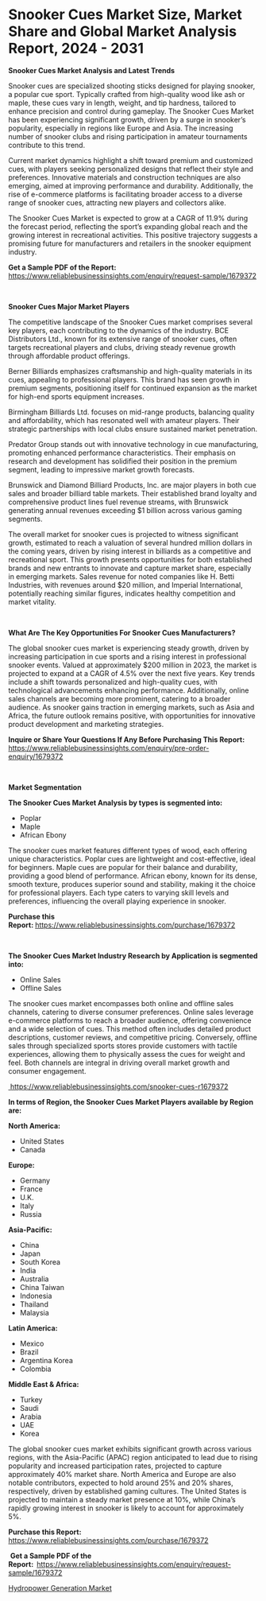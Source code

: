 <p><h1>Snooker Cues Market Size, Market Share and Global Market Analysis Report, 2024 - 2031</h1></p><p><strong>Snooker Cues Market Analysis and Latest Trends</strong></p>
<p><p>Snooker cues are specialized shooting sticks designed for playing snooker, a popular cue sport. Typically crafted from high-quality wood like ash or maple, these cues vary in length, weight, and tip hardness, tailored to enhance precision and control during gameplay. The Snooker Cues Market has been experiencing significant growth, driven by a surge in snooker’s popularity, especially in regions like Europe and Asia. The increasing number of snooker clubs and rising participation in amateur tournaments contribute to this trend.</p><p>Current market dynamics highlight a shift toward premium and customized cues, with players seeking personalized designs that reflect their style and preferences. Innovative materials and construction techniques are also emerging, aimed at improving performance and durability. Additionally, the rise of e-commerce platforms is facilitating broader access to a diverse range of snooker cues, attracting new players and collectors alike.</p><p>The Snooker Cues Market is expected to grow at a CAGR of 11.9% during the forecast period, reflecting the sport’s expanding global reach and the growing interest in recreational activities. This positive trajectory suggests a promising future for manufacturers and retailers in the snooker equipment industry.</p></p>
<p><strong>Get a Sample PDF of the Report:&nbsp;</strong> <a href="https://www.reliablebusinessinsights.com/enquiry/request-sample/1679372?utm_campaign=115&utm_medium=2&utm_source=Github&utm_content=ia&utm_term=28122024&utm_id=snooker-cues">https://www.reliablebusinessinsights.com/enquiry/request-sample/1679372</a></p>
<p>&nbsp;</p>
<p><strong>Snooker Cues Major Market Players</strong></p>
<p><p>The competitive landscape of the Snooker Cues market comprises several key players, each contributing to the dynamics of the industry. BCE Distributors Ltd., known for its extensive range of snooker cues, often targets recreational players and clubs, driving steady revenue growth through affordable product offerings.</p><p>Berner Billiards emphasizes craftsmanship and high-quality materials in its cues, appealing to professional players. This brand has seen growth in premium segments, positioning itself for continued expansion as the market for high-end sports equipment increases.</p><p>Birmingham Billiards Ltd. focuses on mid-range products, balancing quality and affordability, which has resonated well with amateur players. Their strategic partnerships with local clubs ensure sustained market penetration.</p><p>Predator Group stands out with innovative technology in cue manufacturing, promoting enhanced performance characteristics. Their emphasis on research and development has solidified their position in the premium segment, leading to impressive market growth forecasts.</p><p>Brunswick and Diamond Billiard Products, Inc. are major players in both cue sales and broader billiard table markets. Their established brand loyalty and comprehensive product lines fuel revenue streams, with Brunswick generating annual revenues exceeding $1 billion across various gaming segments.</p><p>The overall market for snooker cues is projected to witness significant growth, estimated to reach a valuation of several hundred million dollars in the coming years, driven by rising interest in billiards as a competitive and recreational sport. This growth presents opportunities for both established brands and new entrants to innovate and capture market share, especially in emerging markets. Sales revenue for noted companies like H. Betti Industries, with revenues around $20 million, and Imperial International, potentially reaching similar figures, indicates healthy competition and market vitality.</p></p>
<p>&nbsp;</p>
<p><strong>What Are The Key Opportunities For Snooker Cues Manufacturers?</strong></p>
<p><p>The global snooker cues market is experiencing steady growth, driven by increasing participation in cue sports and a rising interest in professional snooker events. Valued at approximately $200 million in 2023, the market is projected to expand at a CAGR of 4.5% over the next five years. Key trends include a shift towards personalized and high-quality cues, with technological advancements enhancing performance. Additionally, online sales channels are becoming more prominent, catering to a broader audience. As snooker gains traction in emerging markets, such as Asia and Africa, the future outlook remains positive, with opportunities for innovative product development and marketing strategies.</p></p>
<p><strong>Inquire or Share Your Questions If Any Before Purchasing This Report:</strong> <a href="https://www.reliablebusinessinsights.com/enquiry/pre-order-enquiry/1679372?utm_campaign=115&utm_medium=2&utm_source=Github&utm_content=ia&utm_term=28122024&utm_id=snooker-cues">https://www.reliablebusinessinsights.com/enquiry/pre-order-enquiry/1679372</a></p>
<p>&nbsp;</p>
<p><strong>Market Segmentation</strong></p>
<p><strong>The Snooker Cues Market Analysis by types is segmented into:</strong></p>
<p><ul><li>Poplar</li><li>Maple</li><li>African Ebony</li></ul></p>
<p><p>The snooker cues market features different types of wood, each offering unique characteristics. Poplar cues are lightweight and cost-effective, ideal for beginners. Maple cues are popular for their balance and durability, providing a good blend of performance. African ebony, known for its dense, smooth texture, produces superior sound and stability, making it the choice for professional players. Each type caters to varying skill levels and preferences, influencing the overall playing experience in snooker.</p></p>
<p><strong>Purchase this Report:&nbsp;</strong><a href="https://www.reliablebusinessinsights.com/purchase/1679372?utm_campaign=115&utm_medium=2&utm_source=Github&utm_content=ia&utm_term=28122024&utm_id=snooker-cues">https://www.reliablebusinessinsights.com/purchase/1679372</a></p>
<p>&nbsp;</p>
<p><strong>The Snooker Cues Market Industry Research by Application is segmented into:</strong></p>
<p><ul><li>Online Sales</li><li>Offline Sales</li></ul></p>
<p><p>The snooker cues market encompasses both online and offline sales channels, catering to diverse consumer preferences. Online sales leverage e-commerce platforms to reach a broader audience, offering convenience and a wide selection of cues. This method often includes detailed product descriptions, customer reviews, and competitive pricing. Conversely, offline sales through specialized sports stores provide customers with tactile experiences, allowing them to physically assess the cues for weight and feel. Both channels are integral in driving overall market growth and consumer engagement.</p></p>
<p><a href="https://www.reliablebusinessinsights.com/snooker-cues-r1679372?utm_campaign=115&utm_medium=2&utm_source=Github&utm_content=ia&utm_term=28122024&utm_id=snooker-cues">&nbsp;https://www.reliablebusinessinsights.com/snooker-cues-r1679372</a></p>
<p><strong>In terms of Region, the Snooker Cues Market Players available by Region are:</strong></p>
<p>
    <p> <strong> North America: </strong>
        <ul>
            <li>United States</li>
            <li>Canada</li>
        </ul>
        </p> 
    <p> <strong> Europe: </strong>
        <ul>
            <li>Germany</li>
            <li>France</li>
            <li>U.K.</li>
            <li>Italy</li>
            <li>Russia</li>
        </ul>
        </p> 
    <p> <strong> Asia-Pacific: </strong>
        <ul>
            <li>China</li>
            <li>Japan</li>
            <li>South Korea</li>
            <li>India</li>
            <li>Australia</li>
            <li>China Taiwan</li>
            <li>Indonesia</li>
            <li>Thailand</li>
            <li>Malaysia</li>
        </ul>
        </p> 
    <p> <strong> Latin America: </strong>
        <ul>
            <li>Mexico</li>
            <li>Brazil</li>
            <li>Argentina Korea</li>
            <li>Colombia</li>
        </ul>
        </p> 
    <p> <strong> Middle East & Africa: </strong>
        <ul>
            <li>Turkey</li>
            <li>Saudi</li>
            <li>Arabia</li>
            <li>UAE</li>
            <li>Korea</li>
        </ul>
    </p>
    </p>
<p><p>The global snooker cues market exhibits significant growth across various regions, with the Asia-Pacific (APAC) region anticipated to lead due to rising popularity and increased participation rates, projected to capture approximately 40% market share. North America and Europe are also notable contributors, expected to hold around 25% and 20% shares, respectively, driven by established gaming cultures. The United States is projected to maintain a steady market presence at 10%, while China’s rapidly growing interest in snooker is likely to account for approximately 5%.</p></p>
<p><strong>Purchase this Report: </strong><a href="https://www.reliablebusinessinsights.com/purchase/1679372?utm_campaign=115&utm_medium=2&utm_source=Github&utm_content=ia&utm_term=28122024&utm_id=snooker-cues">https://www.reliablebusinessinsights.com/purchase/1679372</a></p>
<p>&nbsp;<strong>Get a Sample PDF of the Report:&nbsp;&nbsp;</strong><a href="https://www.reliablebusinessinsights.com/enquiry/request-sample/1679372?utm_campaign=115&utm_medium=2&utm_source=Github&utm_content=ia&utm_term=28122024&utm_id=snooker-cues">https://www.reliablebusinessinsights.com/enquiry/request-sample/1679372</a></p>
<p><strong></strong></p>
<p><p><a href="https://github.com/bogganbillie6969/Market-Research-Report-List-1/blob/main/hydropower-generation-market.md?utm_campaign=115&utm_medium=2&utm_source=Github&utm_content=ia&utm_term=28122024&utm_id=snooker-cues">Hydropower Generation Market</a></p></p>